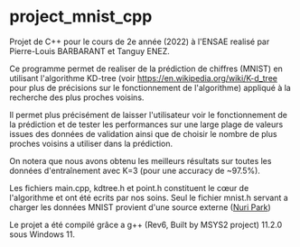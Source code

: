 # project_mnist_cpp
Projet de C++ pour le cours de 2e année (2022) à l'ENSAE 
realisé par Pierre-Louis BARBARANT et Tanguy ENEZ.


Ce programme permet de realiser de la prédiction de chiffres (MNIST)
en utilisant l'algorithme KD-tree (voir https://en.wikipedia.org/wiki/K-d_tree
pour plus de précisions sur le fonctionnement de l'algorithme) appliqué à
la recherche des plus proches voisins.

Il permet plus précisément de laisser l'utilisateur voir le fonctionnement de
la prédiction et de tester les performances sur une large plage de valeurs
issues des données de validation ainsi que de choisir le nombre de plus
proches voisins a utiliser dans la prédiction.

On notera que nous avons obtenu les meilleurs résultats sur toutes les
données d'entraînement avec K=3 (pour une accuracy de ~97.5%).

Les fichiers main.cpp, kdtree.h et point.h constituent le cœur de l'algorithme
et ont été ecrits par nos soins. Seul le fichier mnist.h servant a charger les
données MNIST provient d'une source externe ([Nuri Park](https://github.com/projectgalateia/mnist))

Le projet a été compilé grâce a g++ (Rev6, Built by MSYS2 project) 11.2.0
sous Windows 11.
